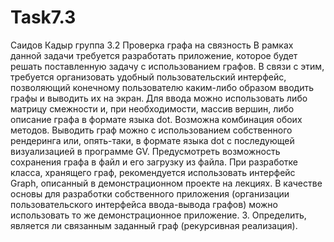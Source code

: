 # Task7.3
Cаидов Кадыр группа 3.2 
Проверка графа на связность 
В рамках данной задачи требуется разработать приложение, которое будет решать поставленную задачу с использованием графов. В связи с этим, требуется организовать удобный пользовательский интерфейс, позволяющий конечному пользователю каким-либо образом вводить графы и выводить их на экран.
Для ввода можно использовать либо матрицу смежности и, при необходимости, массив вершин, либо описание графа в формате языка dot. Возможна комбинация обоих методов.
Выводить граф можно с использованием собственного рендеринга или, опять-таки, в формате языка dot с последующей визуализацией в программе GV.
Предусмотреть возможность сохранения графа в файл и его загрузку из файла.
При разработке класса, хранящего граф, рекомендуется использовать интерфейс Graph, описанный в демонстрационном проекте на лекциях. В качестве основы для разработки собственного приложения (организации пользовательского интерфейса ввода-вывода графов) можно использовать то же демонстрационное приложение.
3.	Определить, является ли связанным заданный граф (рекурсивная реализация).
